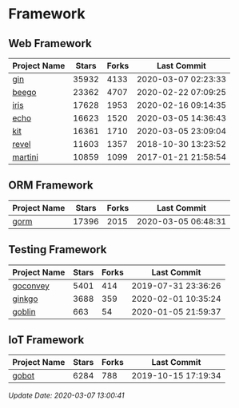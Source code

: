 # Framework

## Web Framework

| Project Name | Stars | Forks | Last Commit |
| ------------ | ----- | ----- | ----------- |
| [gin](https://github.com/gin-gonic/gin) | 35932 | 4133 | 2020-03-07 02:23:33 |
| [beego](https://github.com/astaxie/beego) | 23362 | 4707 | 2020-02-22 07:09:25 |
| [iris](https://github.com/kataras/iris) | 17628 | 1953 | 2020-02-16 09:14:35 |
| [echo](https://github.com/labstack/echo) | 16623 | 1520 | 2020-03-05 14:36:43 |
| [kit](https://github.com/go-kit/kit) | 16361 | 1710 | 2020-03-05 23:09:04 |
| [revel](https://github.com/revel/revel) | 11603 | 1357 | 2018-10-30 13:23:52 |
| [martini](https://github.com/go-martini/martini) | 10859 | 1099 | 2017-01-21 21:58:54 |

## ORM Framework

| Project Name | Stars | Forks | Last Commit |
| ------------ | ----- | ----- | ----------- |
| [gorm](https://github.com/jinzhu/gorm) | 17396 | 2015 | 2020-03-05 06:48:31 |

## Testing Framework

| Project Name | Stars | Forks | Last Commit |
| ------------ | ----- | ----- | ----------- |
| [goconvey](https://github.com/smartystreets/goconvey) | 5401 | 414 | 2019-07-31 23:36:26 |
| [ginkgo](https://github.com/onsi/ginkgo) | 3688 | 359 | 2020-02-01 10:35:24 |
| [goblin](https://github.com/franela/goblin) | 663 | 54 | 2020-01-05 21:59:37 |

## IoT Framework

| Project Name | Stars | Forks | Last Commit |
| ------------ | ----- | ----- | ----------- |
| [gobot](https://github.com/hybridgroup/gobot) | 6284 | 788 | 2019-10-15 17:19:34 |

*Update Date: 2020-03-07 13:00:41*